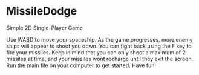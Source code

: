 # MissileDodge
Simple 2D Single-Player Game

Use WASD to move your spaceship. As the game progresses, more enemy ships will appear to shoot you down. You can fight back using the F key to fire your missiles. Keep in mind that you can only shoot a maximum of 2 missiles at time, and your missiles wont recharge until they exit the screen.
Run the main file on your computer to get started. Have fun!
